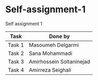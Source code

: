 # Self-assignment-1
Self assignment 1

| Task   | Done by |
|--------|---------|
| Task 1 | Masoumeh Delgarmi |
| Task 2 | Sana Mohammadi |
| Task 3 | Amirhossein Soltaninejad |
| Task 4 | Amirreza Seighali |
